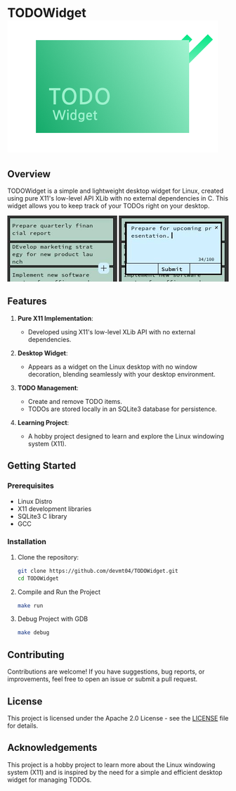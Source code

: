 # TODOWidget ![TODOWidget Logo](images/logo.png)

## Overview

TODOWidget is a simple and lightweight desktop widget for Linux, created using pure X11's low-level API XLib with no external dependencies in C. This widget allows you to keep track of your TODOs right on your desktop.

![TODOWidget Screenshot](images/screenshot1.jpg)
![TODOWidget Screenshot](images/screenshot2.jpg)

## Features

1. **Pure X11 Implementation**: 
   - Developed using X11's low-level XLib API with no external dependencies.
   
2. **Desktop Widget**:
   - Appears as a widget on the Linux desktop with no window decoration, blending seamlessly with your desktop environment.
   
3. **TODO Management**:
   - Create and remove TODO items.
   - TODOs are stored locally in an SQLite3 database for persistence.
   
4. **Learning Project**:
   - A hobby project designed to learn and explore the Linux windowing system (X11).

## Getting Started

### Prerequisites

- Linux Distro
- X11 development libraries
- SQLite3 C library
- GCC

### Installation

1. Clone the repository:
   ```bash
   git clone https://github.com/devmt04/TODOWidget.git
   cd TODOWidget
   ```

2. Compile and Run the Project
	```bash
	make run
	```

3. Debug Project with GDB
	```bash
	make debug
	```

## Contributing

Contributions are welcome! If you have suggestions, bug reports, or improvements, feel free to open an issue or submit a pull request.

## License

This project is licensed under the Apache 2.0 License - see the [LICENSE](LICENSE) file for details.

## Acknowledgements

This project is a hobby project to learn more about the Linux windowing system (X11) and is inspired by the need for a simple and efficient desktop widget for managing TODOs.